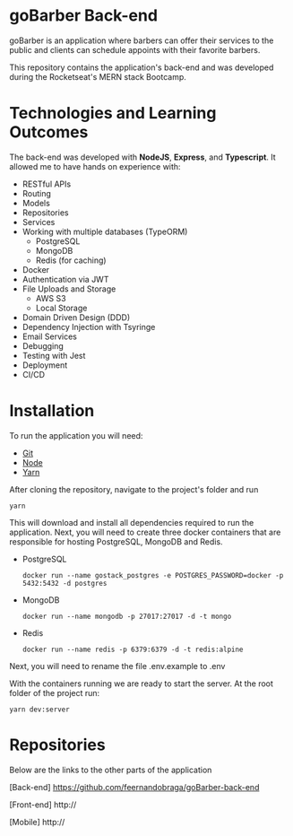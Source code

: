 # goBarber Back-end

goBarber is an application where barbers can offer their services to the public and clients can schedule appoints with their favorite barbers.

This repository contains the application's back-end and was developed during the Rocketseat's MERN stack Bootcamp.

# Technologies and Learning Outcomes

The back-end was developed with **NodeJS**, **Express**, and **Typescript**. It allowed me to have hands on experience with:

- RESTful APIs
- Routing
- Models
- Repositories
- Services
- Working with multiple databases (TypeORM)
  - PostgreSQL
  - MongoDB
  - Redis (for caching)
- Docker
- Authentication via JWT
- File Uploads and Storage
  - AWS S3
  - Local Storage
- Domain Driven Design (DDD)
- Dependency Injection with Tsyringe
- Email Services
- Debugging
- Testing with Jest
- Deployment
- CI/CD

# Installation

To run the application you will need:

- [Git](https://git-scm.com)
- [Node](https://nodejs.org/)
- [Yarn](https://yarnpkg.com/)

After cloning the repository, navigate to the project's folder and run

```
yarn
```

This will download and install all dependencies required to run the application.
Next, you will need to create three docker containers that are responsible for hosting PostgreSQL, MongoDB and Redis.

- PostgreSQL
  ```
  docker run --name gostack_postgres -e POSTGRES_PASSWORD=docker -p 5432:5432 -d postgres
  ```
- MongoDB
  ```
  docker run --name mongodb -p 27017:27017 -d -t mongo
  ```
- Redis
  ```
  docker run --name redis -p 6379:6379 -d -t redis:alpine
  ```

Next, you will need to rename the file .env.example to .env

With the containers running we are ready to start the server. At the root folder of the project run:

```
yarn dev:server
```

# Repositories

Below are the links to the other parts of the application

[Back-end] https://github.com/feernandobraga/goBarber-back-end

[Front-end] http://

[Mobile] http://
